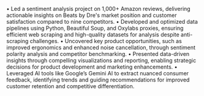 •	Led a sentiment analysis project on 1,000+ Amazon reviews, delivering actionable insights on Beats by Dre's market position and customer satisfaction compared to nine competitors.
•	Developed and optimized data pipelines using Python, Beautiful Soup, and Oxylabs proxies, ensuring efficient web scraping and high-quality datasets for analysis despite anti-scraping challenges.
•	Uncovered key product opportunities, such as improved ergonomics and enhanced noise cancellation, through sentiment polarity analysis and competitor benchmarking.
•	Presented data-driven insights through compelling visualizations and reporting, enabling strategic decisions for product development and marketing enhancements.
•	Leveraged AI tools like Google’s Gemini AI to extract nuanced consumer feedback, identifying trends and guiding recommendations for improved customer retention and competitive differentiation.
